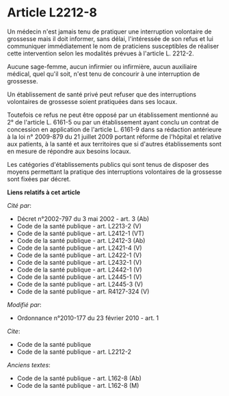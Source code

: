 # Article L2212-8

Un médecin n'est jamais tenu de pratiquer une interruption volontaire de grossesse mais il doit informer, sans délai,
l'intéressée de son refus et lui communiquer immédiatement le nom de praticiens susceptibles de réaliser cette intervention
selon les modalités prévues à l'article L. 2212-2.

Aucune sage-femme, aucun infirmier ou infirmière, aucun auxiliaire médical, quel qu'il soit, n'est tenu de concourir à une
interruption de grossesse.

Un établissement de santé privé peut refuser que des interruptions volontaires de grossesse soient pratiquées dans ses
locaux.

Toutefois ce refus ne peut être opposé par un établissement mentionné au 2° de l'article L. 6161-5 ou par un établissement
ayant conclu un contrat de concession en application de l'article L. 6161-9 dans sa rédaction antérieure à la loi n° 2009-879
du 21 juillet 2009 portant réforme de l'hôpital et relative aux patients, à la santé et aux territoires que si d'autres
établissements sont en mesure de répondre aux besoins locaux.

Les catégories d'établissements publics qui sont tenus de disposer des moyens permettant la pratique des interruptions
volontaires de la grossesse sont fixées par décret.

**Liens relatifs à cet article**

_Cité par_:

  - Décret n°2002-797 du 3 mai 2002 - art. 3 (Ab)
  - Code de la santé publique - art. L2213-2 (V)
  - Code de la santé publique - art. L2412-1 (VT)
  - Code de la santé publique - art. L2412-3 (Ab)
  - Code de la santé publique - art. L2421-4 (V)
  - Code de la santé publique - art. L2422-1 (V)
  - Code de la santé publique - art. L2432-1 (V)
  - Code de la santé publique - art. L2442-1 (V)
  - Code de la santé publique - art. L2445-1 (V)
  - Code de la santé publique - art. L2445-3 (V)
  - Code de la santé publique - art. R4127-324 (V)

_Modifié par_:

  - Ordonnance n°2010-177 du 23 février 2010 - art. 1

_Cite_:

  - Code de la santé publique
  - Code de la santé publique - art. L2212-2

_Anciens textes_:

  - Code de la santé publique - art. L162-8 (Ab)
  - Code de la santé publique - art. L162-8 (M)
